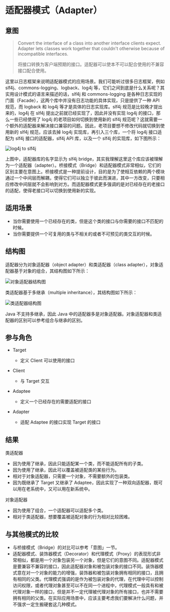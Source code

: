 # 适配器模式（Adapter）

## 意图

> Convert the interface of a class into another interface clients expect. Adapter lets classes work together that couldn't otherwise because of incompatible interfaces.
>
> 将接口转换为客户端预期的接口。适配器可以使本不可以配合使用的不兼容接口配合使用。

这里以日志框架来说明适配器模式的应用场景。我们可能听过很多日志框架，例如 slf4j、commons-logging、logback、log4j 等，它们之间到底是什么关系呢？其实用设计模式的语言来描述的话，slf4j 和 commons-logging 是各种日志实现的门面（Facade），这两个库中并没有日志功能的具体实现，只是提供了一种 API 规范，而 logback 和 log4j 等才是具体的日志实现库。slf4j 规范是比较晚才提出来的，log4j 在 slf4j 提出之前就已经实现了，因此并没有实现 log4j 的接口，那么一些已经使用了 log4j 的老项目如何切换到使用新的 slf4j 规范呢？这就需要一个额外的适配器来解决接口兼容的问题。因此，老项目要想不修改代码就切换到使用新的 slf4j 规范，应该去掉 log4j 实现库，再引入三个库，一个将 log4j 接口适配为 slf4j 接口的适配器，slf4j API 库，以及一个 slf4j 的实现库，如下图所示：

![log4j to slf4j](https://youdu-markdown.oss-cn-shanghai.aliyuncs.com/20191204173238.png)

上图中，适配器库的名字显示为 slf4j bridge，其实我理解这里这个库应该被理解为一个适配器（adapter）。桥接模式（Bridge）和适配器模式非常相似，它们的区别主要在意图上。桥接模式是一种提前设计，目的是为了使相互依赖的两个模块通过一个中间层而解耦，使得它们可以独立于彼此而演进，其中一方改变，只要相应修改中间层就不会影响到对方。而适配器模式更多强调的是对已经存在的老接口的适配，使得老接口可以切换到使用新的实现。

## 适用场景

- 当你需要使用一个已经存在的类，但是这个类的接口与你需要的接口不匹配的时候。
- 当你需要提供一个可复用的类与不相关的或者不可预见的类交互的时候。

## 结构图

适配器分为对象适配器（object adapter）和类适配器（class adapter），对象适配器基于对象的组合，其结构图如下所示：

![对象适配器结构图](https://youdu-markdown.oss-cn-shanghai.aliyuncs.com/20191204163858.png)

类适配器基于多继承（multiple inheritance），其结构图如下所示：

![类适配器结构图](https://youdu-markdown.oss-cn-shanghai.aliyuncs.com/20191204163858.png)

Java 不支持多继承，因此 Java 中的适配器多是对象适配器。对象适配器和类适配器的区别可以参考组合与继承的区别。

## 参与角色

- Target
  - 定义 Client 可以使用的接口
- Client
  - 与 Target 交互

- Adaptee
  - 定义一个已经存在的需要适配的接口
- Adapter
  - 适配 Adaptee 的接口实现 Target 的接口

## 结果

类适配器

- 因为使用了继承，因此只能适配某一个类，而不能适配所有的子类。
- 因为使用了继承，因此可以覆盖被适配类的某些行为。
- 相对于对象适配器，只需要一个对象，不需要额外的包装类。
- 因为既继承了 Target 又继承了 Adaptee，因此实现了一种双向适配器，既可以用在老系统中，又可以用在新系统中。

对象适配器

- 因为使用了组合，一个适配器可以适配多个类。
- 相对于类适配器，想要覆盖被适配对象的行为相对比较困难。

## 与其他模式的比较

- 与桥接模式（Bridge）的对比可以参考「意图」一节。
- 适配器模式、装饰器模式（Decorator）和代理模式（Proxy）的表现形式非常相似，都是用一个对象包装另一个对象，但是它们的意图不同。适配器模式是要兼容不兼容的接口，因此适配器对象和被包装对象的接口不同。装饰器模式意在对一个对象的能力的增强，装饰器和被包装对象拥有相同的接口，且拥有相同的父类。代理模式强调的是作为被包装对象的代理，在代理中可以控制访问权限，或者代理对象甚至可以不在同一个进程中，代理模式一般具有和被代理对象一样的接口，但是并不一定代理被代理对象的所有接口，也并不需要拥有相同的父类。在实际应用场景中，应该主要考虑我们要解决什么问题，并不强求一定生搬硬套这几种模式。